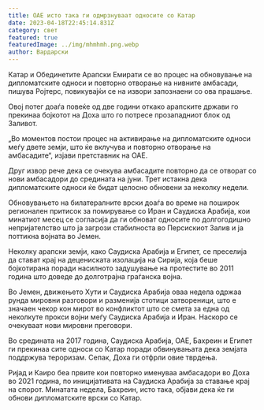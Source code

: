 ```yaml
---
title: ОАЕ исто така ги одмрзнуваат односите со Катар
date: 2023-04-18T22:45:14.831Z
category: свет
featured: true
featuredImage: ../img/mhmhmh.png.webp
author: Вардарски
---
```


Катар и Обединетите Арапски Емирати се во процес на обновување на дипломатските односи и повторно отворање на нивните амбасади, пишува Ројтерс, повикувајќи се на извори запознаени со ова прашање.

Овој потег доаѓа повеќе од две години откако арапските држави го прекинаа бојкотот на Доха што го потресе прозападниот блок од Заливот.

„Во моментов постои процес на активирање на дипломатските односи меѓу двете земји, што ќе вклучува и повторно отворање на амбасадите“, изјави претставник на ОАЕ.

Друг извор рече дека се очекува амбасадите повторно да се отворат со нови амбасадори до средината на јуни. Трет истакна дека дипломатските односи ќе бидат целосно обновени за неколку недели.

Обновувањето на билатералните врски доаѓа во време на поширок регионален притисок за помирување со Иран и Саудиска Арабија, кои минатиот месец се согласија да ги обноват односите по долгогодишно непријателство што ја загрози стабилноста во Персискиот Залив и ја поттикна војната во Јемен.

Неколку арапски земји, како Саудиска Арабија и Египет, се преселија да стават крај на децениската изолација на Сирија, која беше бојкотирана поради насилното задушување на протестите во 2011 година што доведе до долготрајна граѓанска војна.

Во Јемен, движењето Хути и Саудиска Арабија оваа недела одржаа рунда мировни разговори и разменија стотици затвореници, што е значаен чекор кон мирот во конфликтот што се смета за една од неколкуте прокси војни меѓу Саудиска Арабија и Иран. Наскоро се очекуваат нови мировни преговори.

Во средината на 2017 година, Саудиска Арабија, ОАЕ, Бахреин и Египет ги прекинаа сите односи со Катар поради обвинувањата дека земјата поддржува тероризам. Сепак, Доха ги отфрли овие тврдења.

Ријад и Каиро беа првите кои повторно именуваа амбасадори во Доха во 2021 година, по иницијативата на Саудиска Арабија за ставање крај на спорот. Минатата недела, Бахреин, исто така, објави дека ќе ги обнови дипломатските врски со Катар.
